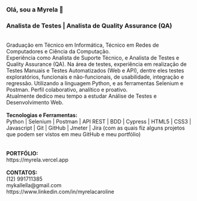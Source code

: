 ### Olá, sou a Myrela 👋
### Analista de Testes | Analista de Quality Assurance (QA)
<br>
Graduação em Técnico em Informática, Técnico em Redes de Computadores e Ciência da Computação. 
<br>
Experiência como Analista de Suporte Técnico, e Analista de Testes e Quality Assurance (QA). Na área de testes, experiência em realização de Testes Manuais e Testes Automatizados (Web e API), dentre eles testes exploratórios, funcionais e não-funcionais, de usabilidade, integração e regressão. Utilizando a linguagem Python, e as ferramentas Selenium e Postman. Perfil colaborativo, analítico e proativo.
<br>
Atualmente dedico meu tempo a estudar Análise de Testes e Desenvolvimento Web.
<br>
<br>
<strong>Tecnologias e Ferramentas:</strong>
<br>
Python | Selenium | Postman | API REST | BDD | Cypress | HTML5 | CSS3 | Javascript | Git | GitHub | Jmeter | Jira (com as quais fiz alguns projetos que podem ser vistos em meu GitHub e meu portfólio)
<br>
<br>

<br>
<strong>PORTFÓLIO: </strong>
<br>
https://myrela.vercel.app
<br>
<br>
<strong>CONTATOS:</strong> 
<br>
(12) 991711385
<br>
mykallella@gmail.com
<br>
https://www.linkedin.com/in/myrelacaroline
<br>



